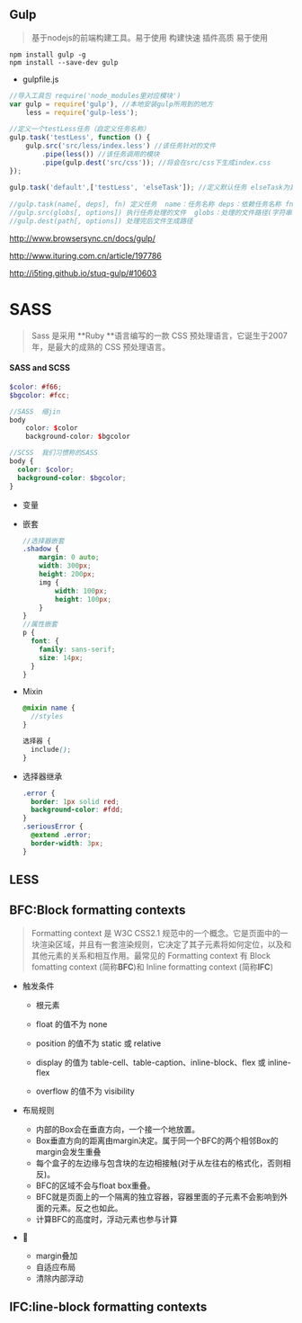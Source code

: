 ## Gulp

> 基于nodejs的前端构建工具。易于使用 构建快速 插件高质 易于使用

```
npm install gulp -g
npm install --save-dev gulp
```

- gulpfile.js

```javascript
//导入工具包 require('node_modules里对应模块')
var gulp = require('gulp'), //本地安装gulp所用到的地方
    less = require('gulp-less');
 
//定义一个testLess任务（自定义任务名称）
gulp.task('testLess', function () {
    gulp.src('src/less/index.less') //该任务针对的文件
        .pipe(less()) //该任务调用的模块
        .pipe(gulp.dest('src/css')); //将会在src/css下生成index.css
});
 
gulp.task('default',['testLess', 'elseTask']); //定义默认任务 elseTask为其他任务，该示例没有定义elseTask任务
 
//gulp.task(name[, deps], fn) 定义任务  name：任务名称 deps：依赖任务名称 fn：回调函数
//gulp.src(globs[, options]) 执行任务处理的文件  globs：处理的文件路径(字符串或者字符串数组) 
//gulp.dest(path[, options]) 处理完后文件生成路径
```

http://www.browsersync.cn/docs/gulp/

http://www.ituring.com.cn/article/197786

http://i5ting.github.io/stuq-gulp/#10603

# SASS

> Sass 是采用 **Ruby **语言编写的一款 CSS 预处理语言，它诞生于2007年，是最大的成熟的 CSS 预处理语言。

#### SASS and SCSS

```scss
$color: #f66;
$bgcolor: #fcc;

//SASS  缩jin
body
	color: $color
	background-color: $bgcolor

//SCSS  我们习惯称的SASS
body {
  color: $color;
  background-color: $bgcolor;
}
```

- 变量


- 嵌套

  ```scss
  //选择器嵌套
  .shadow {
      margin: 0 auto;    
      width: 300px;
      height: 200px;
      img {
          width: 100px;
          height: 100px;       
      }
  }
  //属性嵌套
  p {
    font: {
      family: sans-serif;
      size: 14px;
    }
  }
  ```

- Mixin

  ```scss
  @mixin name {
    //styles
  }

  选择器 {
    include();
  }
  ```


- 选择器继承

  ```scss
  .error {
    border: 1px solid red;
    background-color: #fdd;
  }
  .seriousError {
    @extend .error;
    border-width: 3px;
  }
  ```


## LESS

## BFC:Block formatting contexts

> Formatting context 是 W3C CSS2.1 规范中的一个概念。它是页面中的一块渲染区域，并且有一套渲染规则，它决定了其子元素将如何定位，以及和其他元素的关系和相互作用。最常见的 Formatting context 有 Block fomatting context (简称**BFC**)和 Inline formatting context (简称**IFC**)

- 触发条件

  - 根元素


  - float 的值不为 none
  - position 的值不为 static 或 relative
  - display 的值为 table-cell、table-caption、inline-block、flex 或 inline-flex
  - overflow 的值不为 visibility

- 布局规则

  - 内部的Box会在垂直方向，一个接一个地放置。
  - Box垂直方向的距离由margin决定。属于同一个BFC的两个相邻Box的margin会发生重叠
  - 每个盒子的左边缘与包含块的左边相接触(对于从左往右的格式化，否则相反)。
  - BFC的区域不会与float box重叠。
  - BFC就是页面上的一个隔离的独立容器，容器里面的子元素不会影响到外面的元素。反之也如此。
  - 计算BFC的高度时，浮动元素也参与计算

- 🌰

  - margin叠加
  - 自适应布局
  - 清除内部浮动

## IFC:line-block formatting contexts
